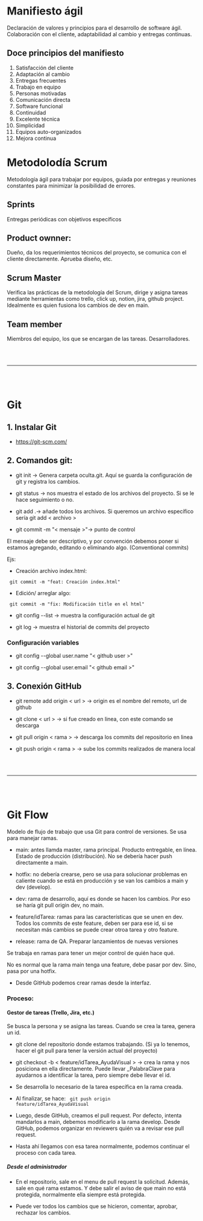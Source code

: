 # Manifiesto ágil

Declaración de valores y principios para el desarrollo de software ágil. Colaboración con el cliente, adaptabilidad al cambio y entregas continuas.

## Doce principios del manifiesto

1. Satisfacción del cliente
2. Adaptación al cambio
3. Entregas frecuentes
4. Trabajo en equipo
5. Personas motivadas
6. Comunicación directa 
7. Software funcional 
8. Continuidad
9. Excelente técnica
10. Simplicidad
11. Equipos auto-organizados
12. Mejora continua

# Metodolodía Scrum

Metodología ágil para trabajar por equipos, guiada por entregas y reuniones constantes para minimizar la posibilidad de errores.

## Sprints

Entregas periódicas con objetivos específicos

## Product ownner:

Dueño, da los requerimientos técnicos del proyecto, se comunica con el cliente directamente. Aprueba diseño, etc.

## Scrum Master 

Verifica las prácticas de la metodología del Scrum, dirige y asigna tareas mediante herramientas como trello, click up, notion, jira, github project. Idealmente es quien fusiona los cambios de dev en main.

## Team member

Miembros del equipo, los que se encargan de las tareas. Desarrolladores.

<br>
<br>
<hr>
<br>
<br>

# Git

## 1. Instalar Git
- https://git-scm.com/

## 2. Comandos git:

- git init -> Genera carpeta oculta.git. Aquí se guarda la configuración de git y registra los cambios. 

- git status -> nos muestra el estado de los archivos del proyecto. Si se le hace seguimiento o no.

- git add .->  añade todos los archivos. Si queremos un archivo específico sería git add < archivo >

- git commit -m "< mensaje >"-> punto de control

El mensaje debe ser descriptivo, y por convención debemos poner si estamos agregando, editando o eliminando algo. (Conventional commits)

Ejs: 

- Creación archivo index.html:

<code> git commit -m "feat: Creación index.html" </code>

- Edición/ arreglar algo:

<code> git commit -m "fix: Modificación title en el html" </code>

- git config --list -> muestra la configuración actual de git

- git log -> muestra el historial de commits del proyecto

### Configuración variables

- git config --global user.name "< github user >"

- git config --global user.email "< github email >"

## 3. Conexión GitHub

- git remote add origin < url > -> origin es el nombre del remoto, url de github

- git clone < url > -> si fue creado en linea, con este comando se descarga

- git pull origin < rama > -> descarga los commits del repositorio en linea

- git push origin < rama > -> sube los commits realizados de manera local

<br>
<br>
<hr>
<br>
<br>

# Git Flow

Modelo de flujo de trabajo que usa Git para control de versiones. Se usa para manejar ramas.

- main: antes llamda master, rama principal. Producto entregable, en línea. Estado de producción (distribución). No se debería hacer push directamente a main.

- hotfix: no debería crearse, pero se usa para solucionar problemas en caliente cuando se está en producción y se van los cambios a main y dev (develop).

- dev: rama de desarrollo, aquí es donde se hacen los cambios. Por eso se haría git pull origin dev, no main.

- feature/idTarea: ramas para las características que se unen en dev. Todos los commits de este feature, deben ser para ese id, si se necesitan más cambios se puede crear otroa tarea y otro feature.

- release: rama de QA. Preparar lanzamientos de nuevas versiones

Se trabaja en ramas para tener un mejor control de quién hace qué.

No es normal que la rama main tenga una feature, debe pasar por dev. Sino, pasa por una hotfix.

- Desde GitHub podemos crear ramas desde la interfaz.

### Proceso:

#### Gestor de tareas (Trello, Jira, etc.)

Se busca la persona y se asigna las tareas.
Cuando se crea la tarea, genera un id. 

- git clone del repositorio donde estamos trabajando. (Si ya lo tenemos, hacer el git pull para tener la versión actual del proyecto)

- git checkout -b < feature/idTarea_AyudaVisual > -> crea la rama y nos posiciona en ella directamente. Puede llevar _PalabraClave para ayudarnos a identificar la tarea, pero siempre debe llevar el id.

- Se desarrolla lo necesario de la tarea específica en la rama creada. 

- Al finalizar, se hace:
<code> git push origin feature/idTarea_AyudaVisual </code>

- Luego, desde GitHub, creamos el pull request. Por defecto, intenta mandarlos a main, debemos modificarlo a la rama develop. Desde GitHub, podemos organizar en reviewers quién va a revisar ese pull request.

- Hasta ahí llegamos con esa tarea normalmente, podemos continuar el proceso con cada tarea.

##### Desde el administrador

- En el repositorio, sale en el menu de pull request la solicitud. Además, sale en qué rama estamos. Y debe salir el aviso de que main no está protegida, normalmente ella siempre está protegida.

- Puede ver todos los cambios que se hicieron, comentar, aprobar, rechazar los cambios.